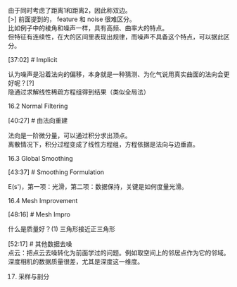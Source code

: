 
由于同时考虑了距离1和距离2，因此称双边。   
[>] 前面提到的， feature 和 noise 很难区分。     
比如例子中的棱角和噪声一样，具有高频、曲率大的特点。    
但特征有连续性，在大的区间里表现出规律，而噪声不具备这个特点，可以据此区分。     


[37:02] # Implicit    

认为噪声是沿着法向的偏移，本身就是一种猜测、为化气说用真实曲面的法向会更好呢？[?]     
隐通过求解线性稀疏方程组得到结果（类似全局法）     


16.2 Normal Filtering     

[40:27] # 由法向重建    

法向是一阶微分量，可以通过积分求出顶点。    
离散情况下，积分过程变成了线性方程组，方程依据是法向与边垂直。    

16.3 Global Smoothing    

[43:37] # Smoothing Formulation    

E(s')，第一项：光滑，第二项：数据保持，关键是如何度量光滑。    

16.4 Mesh Improvement    

[48:16] # Mesh Impro     

什么是质量好？(1) 三角形接近正三角形     


[52:17] # 其他数据去噪    
点云：把点云去噪转化为前面学过的问题。例如取空间上的邻居点作为它的邻域。    
深度相机的数据质量很差，尤其是深度这一维度。    

17. 采样与剖分    